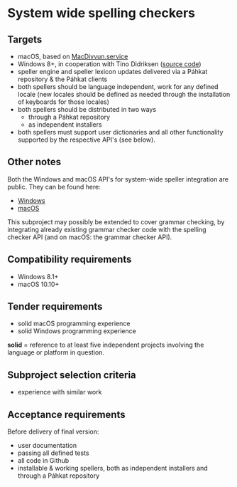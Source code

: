 # System wide spelling checkers

## Targets

* macOS, based on
  [MacDivvun.service](https://github.com/divvun/macdivvun-service)
* Windows 8+, in cooperation with Tino Didriksen ([source code](http://svn.tinodidriksen.com/tdc/oss/spellers))
* speller engine and speller lexicon updates delivered via a Páhkat repository & the Páhkat clients
* both spellers should be language independent, work for any defined locale (new locales should be defined as needed through the installation of keyboards for those locales)
* both spellers should be distributed in two ways
    * through a Páhkat repository
    * as independent installers
* both spellers must support user dictionaries and all other functionality supported by the respective API's (see below).

## Other notes

Both the Windows and macOS API's for system-wide speller integration are public. They can be found here:

* [Windows](https://msdn.microsoft.com/en-us/library/windows/desktop/hh869748.aspx)
* [macOS](https://developer.apple.com/documentation/appkit/nsspellchecker)

This subproject may possibly be extended to cover grammar checking, by integrating already existing grammar checker code with the spelling checker API (and on macOS: the grammar checker API).

## Compatibility requirements

* Windows 8.1+
* macOS 10.10+

## Tender requirements

* solid macOS programming experience
* solid Windows programming experience

**solid** = reference to at least five independent projects involving the language or platform in question.

## Subproject selection criteria

* experience with similar work

## Acceptance requirements

Before delivery of final version:

* user documentation
* passing all defined tests
* all code in Github
* installable & working spellers, both as independent installers and through a Páhkat repository
